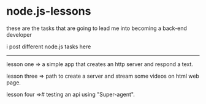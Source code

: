 # node.js-lessons

these are the tasks that are going to lead me into becoming a back-end developer

i post different node.js tasks here
________________  ____
lesson one => a simple app that creates an http server and respond a text.

lesson three => path to create a server and stream some videos on html web page.

lesson four =># testing an api using "Super-agent".
